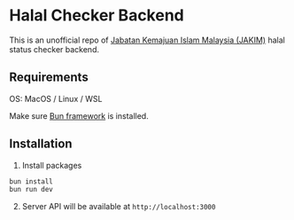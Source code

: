 # Halal Checker Backend
This is an unofficial repo of [Jabatan Kemajuan Islam Malaysia (JAKIM)](https://www.islam.gov.my/ms/) halal status checker backend.

## Requirements
OS: MacOS / Linux / WSL

Make sure [Bun framework](https://bun.sh) is installed.

## Installation
1. Install packages
```typescript
bun install
bun run dev
```

2. Server API will be available at `http://localhost:3000`
